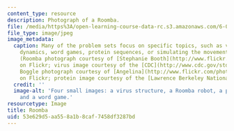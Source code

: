```yaml
---
content_type: resource
description: Photograph of a Roomba.
file: /media/https%3A/open-learning-course-data-rc.s3.amazonaws.com/6-00-introduction-to-computer-science-and-programming-fall-2008/53e629d5aa558a1b8caf7458df3287bd_6-00f08-th.jpg
file_type: image/jpeg
image_metadata:
  caption: Many of the problem sets focus on specific topics, such as virus population
    dynamics, word games, protein sequences, or simulating the movement of a [Roomba](http://en.wikipedia.org/wiki/Roomba).
    (Roomba photograph courtesy of [Stephanie Booth](http://www.flickr.com/photos/bunny/802123646/)
    on Flickr; virus image courtesy of the [CDC](http://www.cdc.gov/std/hpv/stdfact-hpv-vaccine-hcp.htm);
    Boggle photograph courtesy of [Angelina](http://www.flickr.com/photos/angelinawb/258801158/)
    on Flickr; protein image courtesy of the [Lawrence Berkeley National Laboratory](https://www.lbl.gov/).)
  credit: ''
  image-alt: 'Four small images: a virus structure, a Roomba robot, a protein structure,
    and a word game.'
resourcetype: Image
title: Roomba
uid: 53e629d5-aa55-8a1b-8caf-7458df3287bd
---
```

